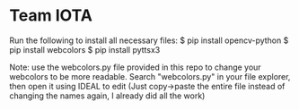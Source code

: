 # Team IOTA

Run the following to install all necessary files:
$ pip install opencv-python
$ pip install webcolors
$ pip install pyttsx3

Note: use the webcolors.py file provided in this repo to change your webcolors to be more readable.
Search "webcolors.py" in your file explorer, then open it using IDEAL to edit
(Just copy->paste the entire file instead of changing the names again, I already did all the work)
